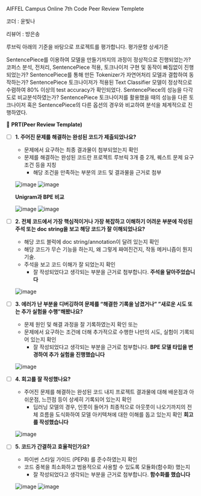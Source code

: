 
AIFFEL Campus Online 7th Code Peer Review Templete

코더 : 윤빛나

리뷰어 : 방은송


루브릭 아래의 기준을 바탕으로 프로젝트를 평가합니다. 평가문항 상세기준

SentencePiece를 이용하여 모델을 만들기까지의 과정이 정상적으로 진행되었는가? 코퍼스 분석, 전처리, SentencePiece 적용, 토크나이저 구현 및 동작이 빠짐없이 진행되었는가?
SentencePiece를 통해 만든 Tokenizer가 자연어처리 모델과 결합하여 동작하는가? SentencePiece 토크나이저가 적용된 Text Classifier 모델이 정상적으로 수렴하여 80% 이상의 test accuracy가 확인되었다.
SentencePiece의 성능을 다각도로 비교분석하였는가? SentencePiece 토크나이저를 활용했을 때의 성능을 다른 토크나이저 혹은 SentencePiece의 다른 옵션의 경우와 비교하여 분석을 체계적으로 진행하였다.


🔑 **PRT(Peer Review Template)**

- [ ]  **1. 주어진 문제를 해결하는 완성된 코드가 제출되었나요?**
    - 문제에서 요구하는 최종 결과물이 첨부되었는지 확인
    - 문제를 해결하는 완성된 코드란 프로젝트 루브릭 3개 중 2개, 
    퀘스트 문제 요구조건 등을 지칭
        - 해당 조건을 만족하는 부분의 코드 및 결과물을 근거로 첨부
    
    ![image](https://github.com/Bitna0403/Aiffel/assets/134351442/9ecb2564-ba70-4685-8c0e-55c7b72f109a)
    ![image](https://github.com/Bitna0403/Aiffel/assets/134351442/ca096f8e-731a-4735-866d-93301f2f1150)

    **Unigram과 BPE 비교**

    ![image](https://github.com/Bitna0403/Aiffel/assets/134351442/6f7b16a3-d401-4afa-9972-8c3ac3200f23)
    ![image](https://github.com/Bitna0403/Aiffel/assets/134351442/7abd1ac7-a06a-4dc1-bfd0-04977f10a70a)


    
- [ ]  **2. 전체 코드에서 가장 핵심적이거나 가장 복잡하고 이해하기 어려운 부분에 작성된 
주석 또는 doc string을 보고 해당 코드가 잘 이해되었나요?**
    - 해당 코드 블럭에 doc string/annotation이 달려 있는지 확인
    - 해당 코드가 무슨 기능을 하는지, 왜 그렇게 짜여진건지, 작동 메커니즘이 뭔지 기술.
    - 주석을 보고 코드 이해가 잘 되었는지 확인
        - 잘 작성되었다고 생각되는 부분을 근거로 첨부합니다.
    **주석을 달아주었습니다**

    ![image](https://github.com/Bitna0403/Aiffel/assets/134351442/33f0ddfc-f24a-4598-b097-2a5f00386d65)

        
- [ ]  **3. 에러가 난 부분을 디버깅하여 문제를 “해결한 기록을 남겼거나” 
”새로운 시도 또는 추가 실험을 수행”해봤나요?**
    - 문제 원인 및 해결 과정을 잘 기록하였는지 확인 또는
    - 문제에서 요구하는 조건에 더해 추가적으로 수행한 나만의 시도, 
    실험이 기록되어 있는지 확인
        - 잘 작성되었다고 생각되는 부분을 근거로 첨부합니다.
    **BPE 모델 타입을 변경하여 추가 실험을 진행했습니다**

    ![image](https://github.com/Bitna0403/Aiffel/assets/134351442/23a84588-8b11-48c2-bfa5-9a1b1eb68e36)

    
- [ ]  **4. 회고를 잘 작성했나요?**
    - 주어진 문제를 해결하는 완성된 코드 내지 프로젝트 결과물에 대해
    배운점과 아쉬운점, 느낀점 등이 상세히 기록되어 있는지 확인
        - 딥러닝 모델의 경우,
        인풋이 들어가 최종적으로 아웃풋이 나오기까지의 전체 흐름을 도식화하여 
        모델 아키텍쳐에 대한 이해를 돕고 있는지 확인
    **회고를 작성했습니다**

    ![image](https://github.com/Bitna0403/Aiffel/assets/134351442/c3c68a70-d1f6-4be1-be37-2306e71f5753)


- [ ]  **5. 코드가 간결하고 효율적인가요?**
    - 파이썬 스타일 가이드 (PEP8) 를 준수하였는지 확인
    - 코드 중복을 최소화하고 범용적으로 사용할 수 있도록 모듈화(함수화) 했는지
        - 잘 작성되었다고 생각되는 부분을 근거로 첨부합니다.
    **함수화를 했습니다**

    ![image](https://github.com/Bitna0403/Aiffel/assets/134351442/5d5a6f02-0a53-4d6a-a3db-4a79fe547988)
    ![image](https://github.com/Bitna0403/Aiffel/assets/134351442/234c72a5-5d52-422e-96c5-604755b9e581)



